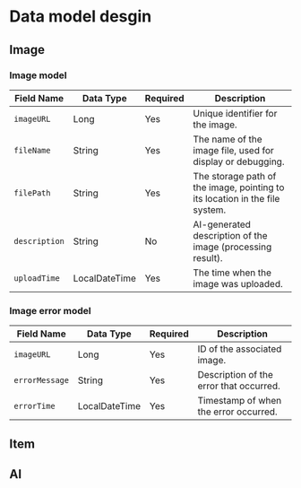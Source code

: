 # Data model desgin
## Image
### Image model

| Field Name    | Data Type     | Required | Description                                                                 |
|---------------|---------------|----------|-----------------------------------------------------------------------------|
| `imageURL`    | Long          | Yes      | Unique identifier for the image.                                            |
| `fileName`    | String        | Yes      | The name of the image file, used for display or debugging.                  |
| `filePath`    | String        | Yes      | The storage path of the image, pointing to its location in the file system. |
| `description` | String        | No       | AI-generated description of the image (processing result).                  |
| `uploadTime`  | LocalDateTime | Yes      | The time when the image was uploaded.                                       |

### Image error model

| Field Name     | Data Type     | Required | Description                             |
|----------------|---------------|----------|-----------------------------------------|
| `imageURL`     | Long          | Yes      | ID of the associated image.             |
| `errorMessage` | String        | Yes      | Description of the error that occurred. |
| `errorTime`    | LocalDateTime | Yes      | Timestamp of when the error occurred.   |

## Item

## AI